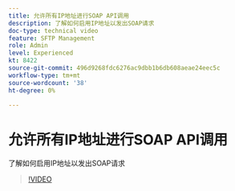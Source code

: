 ```yaml
---
title: 允许所有IP地址进行SOAP API调用
description: 了解如何启用IP地址以发出SOAP请求
doc-type: technical video
feature: SFTP Management
role: Admin
level: Experienced
kt: 8422
source-git-commit: 496d9268fdc6276ac9dbb1b6db608aeae24eec5c
workflow-type: tm+mt
source-wordcount: '38'
ht-degree: 0%

---
```



# 允许所有IP地址进行SOAP API调用

了解如何启用IP地址以发出SOAP请求

>[!VIDEO](https://video.tv.adobe.com/v/335978?quality=12)
